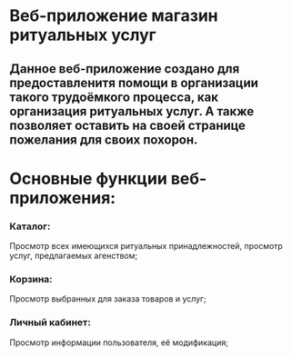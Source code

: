 # Веб-приложение магазин ритуальных услуг
## Данное веб-приложение создано для предоставленитя помощи в организации такого трудоёмкого процесса, как организация ритуальных услуг. А также позволяет оставить на своей странице пожелания для своих похорон.
# Основные функции веб-приложения:
### Каталог:
Просмотр всех имеющихся ритуальных принадлежностей, просмотр услуг, предлагаемых агенством;
### Корзина:
Просмотр выбранных для заказа товаров и услуг;
### Личный кабинет:
Просмотр информации пользователя, её модификация;

